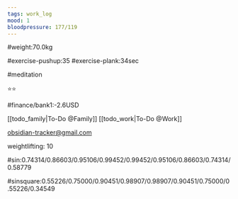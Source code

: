 ```yaml
---
tags: work_log
mood: 1
bloodpressure: 177/119
---
```


#weight:70.0kg

#exercise-pushup:35
#exercise-plank:34sec

#meditation

⭐⭐

#finance/bank1:-2.6USD

[[todo_family|To-Do @Family]]
[[todo_work|To-Do @Work]]

obsidian-tracker@gmail.com

weightlifting: 10

#sin:0.74314/0.86603/0.95106/0.99452/0.99452/0.95106/0.86603/0.74314/0.58779

#sinsquare:0.55226/0.75000/0.90451/0.98907/0.98907/0.90451/0.75000/0.55226/0.34549
